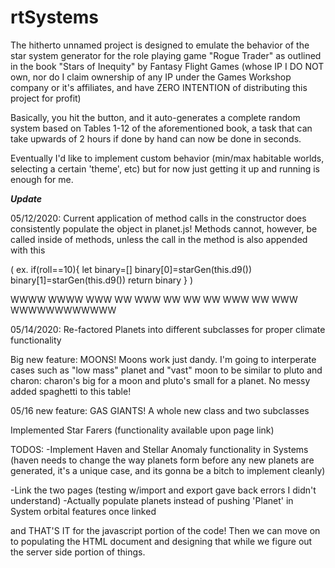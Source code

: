 # rtSystems

The hitherto unnamed project is designed to emulate the behavior of the star system generator for the role playing game "Rogue Trader" as outlined in the book "Stars of Inequity" by Fantasy Flight Games (whose IP I DO NOT own, nor do I claim ownership of any IP under the Games Workshop company or it's affiliates, and have ZERO INTENTION of distributing this project for profit)

Basically, you hit the button, and it auto-generates a complete random system based on Tables 1-12 of the aforementioned book, a task that can take upwards of 2 hours if done by hand can now be done in seconds. 

Eventually I'd like to implement custom behavior (min/max habitable worlds, selecting a certain 'theme', etc) but for now just getting it up and running is enough for me. 

***Update***

05/12/2020: Current application of method calls in the constructor does consistently populate the object in planet.js! Methods cannot, however, be called inside of methods, unless the call in the method is also appended with this 

(  ex. if(roll==10){
            let binary=[]
            binary[0]=starGen(this.d9())
            binary[1]=starGen(this.d9())
            return binary
        }                                )

WWWW          WWWW
 WWW    WW    WWW
   WW   WW   WW
    WWW WW WWW
   WWWWWWWWWWWW

05/14/2020: Re-factored Planets into different subclasses for proper climate functionality

Big new feature: 
MOONS! Moons work just dandy. I'm going to interperate cases such as "low mass" planet and "vast" moon to be similar to pluto and charon: charon's big for a moon and pluto's small for a planet. No messy added spaghetti to this table!

05/16 new feature:
GAS GIANTS! A whole new class and two subclasses

Implemented Star Farers (functionality available upon page link)

TODOS: 
-Implement Haven and Stellar Anomaly functionality in Systems (haven needs to change the way planets form before any new planets are generated, it's a unique case, and its gonna be a bitch to implement cleanly)

-Link the two pages (testing w/import and export gave back errors I didn't understand)
-Actually populate planets instead of pushing 'Planet' in System orbital features once linked


and THAT'S IT for the javascript portion of the code! Then we can move on to populating the HTML document and designing that while we figure out the server side portion of things. 


